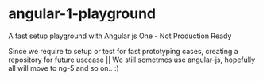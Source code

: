 # angular-1-playground
A fast setup playground with Angular js One - Not Production Ready

Since we require to setup or test for fast prototyping cases, creating a repository for future usecase || We still sometmes use angular-js, hopefully all will move to ng-5 and so on.. :)
